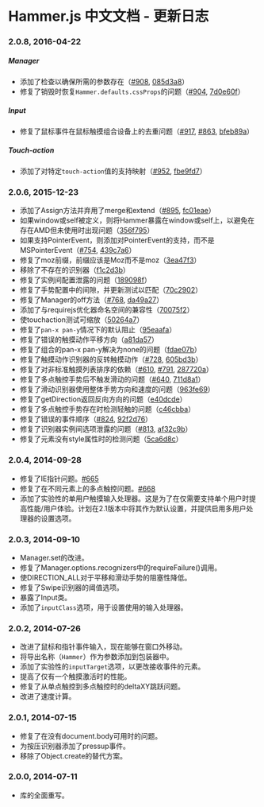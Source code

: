 # Hammer.js 中文文档 - 更新日志

### 2.0.8, 2016-04-22

##### Manager

- 添加了检查以确保所需的参数存在（[#908](https://github.com/hammerjs/hammer.js/issues/908), [085d3a8](https://github.com/hammerjs/hammer.js/commit/085d3a8)）
- 修复了销毁时恢复`Hammer.defaults.cssProps`的问题（[#904](https://github.com/hammerjs/hammer.js/issues/904), [7d0e60f](https://github.com/hammerjs/hammer.js/commit/7d0e60f)）

##### Input

- 修复了鼠标事件在鼠标触摸组合设备上的去重问题（[#917](https://github.com/hammerjs/hammer.js/issues/917), [#863](https://github.com/hammerjs/hammer.js/issues/863), [bfeb89a](https://github.com/hammerjs/hammer.js/commit/bfeb89a)）

##### Touch-action

- 添加了对特定`touch-action`值的支持映射（[#952](https://github.com/hammerjs/hammer.js/issues/952), [fbe9fd7](https://github.com/hammerjs/hammer.js/commit/fbe9fd7)）

### 2.0.6, 2015-12-23

- 添加了Assign方法并弃用了merge和extend（[#895](https://github.com/hammerjs/hammer.js/issues/895), [fc01eae](https://github.com/hammerjs/hammer.js/commit/fc01eae)）
- 如果window或self被定义，则将Hammer暴露在window或self上，以避免在存在AMD但未使用时出现问题（[356f795](https://github.com/hammerjs/hammer.js/commit/356f795)）
- 如果支持PointerEvent，则添加对PointerEvent的支持，而不是MSPointerEvent（[#754](https://github.com/hammerjs/hammer.js/issues/754), [439c7a6](https://github.com/hammerjs/hammer.js/commit/439c7a6)）
- 修复了moz前缀，前缀应该是Moz而不是moz（[3ea47f3](https://github.com/hammerjs/hammer.js/commit/3ea47f3)）
- 移除了不存在的识别器（[f1c2d3b](https://github.com/hammerjs/hammer.js/commit/f1c2d3b)）
- 修复了实例间配置泄露的问题（[189098f](https://github.com/hammerjs/hammer.js/commit/189098f)）
- 修复了手势配置中的间隙，并更新测试以匹配（[70c2902](https://github.com/hammerjs/hammer.js/commit/70c2902)）
- 修复了Manager的off方法（[#768](https://github.com/hammerjs/hammer.js/issues/768), [da49a27](https://github.com/hammerjs/hammer.js/commit/da49a27)）
- 添加了与requirejs优化器命名空间的兼容性（[70075f2](https://github.com/hammerjs/hammer.js/commit/70075f2)）
- 使touchaction测试可缩放（[50264a7](https://github.com/hammerjs/hammer.js/commit/50264a7)）
- 修复了`pan-x pan-y`情况下的默认阻止（[95eaafa](https://github.com/hammerjs/hammer.js/commit/95eaafa)）
- 修复了错误的触摸动作平移方向（[a81da57](https://github.com/hammerjs/hammer.js/commit/a81da57)）
- 修复了组合的pan-x pan-y解决为none的问题（[fdae07b](https://github.com/hammerjs/hammer.js/commit/fdae07b)）
- 修复了触摸动作识别器的反转触摸动作（[#728](https://github.com/hammerjs/hammer.js/issues/728), [605bd3b](https://github.com/hammerjs/hammer.js/commit/605bd3b)）
- 修复了对非标准触摸列表排序的依赖（[#610](https://github.com/hammerjs/hammer.js/issues/610), [#791](https://github.com/hammerjs/hammer.js/issues/791), [287720a](https://github.com/hammerjs/hammer.js/commit/287720a)）
- 修复了多点触控手势后不触发滑动的问题（[#640](https://github.com/hammerjs/hammer.js/issues/640), [711d8a1](https://github.com/hammerjs/hammer.js/commit/711d8a1)）
- 修复了滑动识别器使用整体手势方向和速度的问题（[963fe69](https://github.com/hammerjs/hammer.js/commit/963fe69)）
- 修复了getDirection返回反向方向的问题（[e40dcde](https://github.com/hammerjs/hammer.js/commit/e40dcde)）
- 修复了多点触控手势存在时检测轻触的问题（[c46cbba](https://github.com/hammerjs/hammer.js/commit/c46cbba)）
- 修复了错误的事件顺序（[#824](https://github.com/hammerjs/hammer.js/issues/824), [92f2d76](https://github.com/hammerjs/hammer.js/commit/92f2d76)）
- 修复了识别器实例间选项泄露的问题（[#813](https://github.com/hammerjs/hammer.js/issues/813), [af32c9b](https://github.com/hammerjs/hammer.js/commit/af32c9b)）
- 修复了元素没有style属性时的检测问题（[5ca6d8c](https://github.com/hammerjs/hammer.js/commit/5ca6d8c)）

### 2.0.4, 2014-09-28

- 修复了IE指针问题。[#665](https://github.com/hammerjs/hammer.js/issues/665)
- 修复了在不同元素上的多点触控问题。[#668](https://github.com/hammerjs/hammer.js/issues/668)
- 添加了实验性的单用户触摸输入处理器。这是为了在仅需要支持单个用户时提高性能/用户体验。计划在2.1版本中将其作为默认设置，并提供启用多用户处理器的设置选项。

### 2.0.3, 2014-09-10

- Manager.set的改进。
- 修复了Manager.options.recognizers中的requireFailure()调用。
- 使DIRECTION_ALL对于平移和滑动手势的阻塞性降低。
- 修复了Swipe识别器的阈值选项。
- 暴露了Input类。
- 添加了`inputClass`选项，用于设置使用的输入处理器。

### 2.0.2, 2014-07-26

- 改进了鼠标和指针事件输入，现在能够在窗口外移动。
- 将导出名称（`Hammer`）作为参数添加到包装器中。
- 添加了实验性的`inputTarget`选项，以更改接收事件的元素。
- 提高了仅有一个触摸激活时的性能。
- 修复了从单点触控到多点触控时的deltaXY跳跃问题。
- 改进了速度计算。

### 2.0.1, 2014-07-15

- 修复了在没有document.body可用时的问题。
- 为按压识别器添加了pressup事件。
- 移除了Object.create的替代方案。

### 2.0.0, 2014-07-11

- 库的全面重写。
